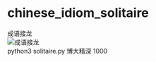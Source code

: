 # chinese_idiom_solitaire
成语接龙  
![成语接龙]("https://github.com/antzhi/chinese_idiom_solitaire/blob/master/solitaire.jpg")  
python3 solitaire.py 博大精深 1000
